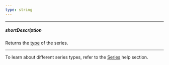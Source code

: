 ```yaml
---
type: string
---
```

---
##### shortDescription
Returns the [type](/api-reference/20%20Data%20Visualization%20Widgets/10%20dxChart/1%20Configuration/series/type.md '/Documentation/ApiReference/Data_Visualization_Widgets/dxChart/Configuration/series/#type') of the series.

---
To learn about different series types, refer to the [Series](/concepts/20%20Data%20Visualization/10%20Charts/10%20Chart%20Elements/010%20Series.md '/Documentation/Guide/Data_Visualization/Charts/Chart_Elements/#Series') help section.